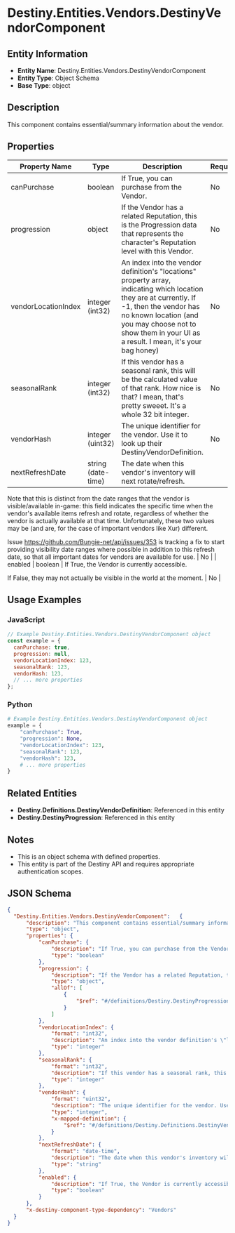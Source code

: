 # Destiny.Entities.Vendors.DestinyVendorComponent

## Entity Information
- **Entity Name**: Destiny.Entities.Vendors.DestinyVendorComponent
- **Entity Type**: Object Schema
- **Base Type**: object

## Description
This component contains essential/summary information about the vendor.

## Properties

| Property Name | Type | Description | Required |
|---------------|------|-------------|----------|
| canPurchase | boolean | If True, you can purchase from the Vendor. | No |
| progression | object | If the Vendor has a related Reputation, this is the Progression data that represents the character's Reputation level with this Vendor. | No |
| vendorLocationIndex | integer (int32) | An index into the vendor definition's "locations" property array, indicating which location they are at currently. If -1, then the vendor has no known location (and you may choose not to show them in your UI as a result. I mean, it's your bag honey) | No |
| seasonalRank | integer (int32) | If this vendor has a seasonal rank, this will be the calculated value of that rank. How nice is that? I mean, that's pretty sweeet. It's a whole 32 bit integer. | No |
| vendorHash | integer (uint32) | The unique identifier for the vendor. Use it to look up their DestinyVendorDefinition. | No |
| nextRefreshDate | string (date-time) | The date when this vendor's inventory will next rotate/refresh.
Note that this is distinct from the date ranges that the vendor is visible/available in-game: this field indicates the specific time when the vendor's available items refresh and rotate, regardless of whether the vendor is actually available at that time. Unfortunately, these two values may be (and are, for the case of important vendors like Xur) different.
Issue https://github.com/Bungie-net/api/issues/353 is tracking a fix to start providing visibility date ranges where possible in addition to this refresh date, so that all important dates for vendors are available for use. | No |
| enabled | boolean | If True, the Vendor is currently accessible. 
If False, they may not actually be visible in the world at the moment. | No |

## Usage Examples

### JavaScript
```javascript
// Example Destiny.Entities.Vendors.DestinyVendorComponent object
const example = {
  canPurchase: true,
  progression: null,
  vendorLocationIndex: 123,
  seasonalRank: 123,
  vendorHash: 123,
  // ... more properties
};
```

### Python
```python
# Example Destiny.Entities.Vendors.DestinyVendorComponent object
example = {
    "canPurchase": True,
    "progression": None,
    "vendorLocationIndex": 123,
    "seasonalRank": 123,
    "vendorHash": 123,
    # ... more properties
}
```

## Related Entities
- **Destiny.Definitions.DestinyVendorDefinition**: Referenced in this entity
- **Destiny.DestinyProgression**: Referenced in this entity

## Notes
- This is an object schema with defined properties.
- This entity is part of the Destiny API and requires appropriate authentication scopes.

## JSON Schema
```json
{
  "Destiny.Entities.Vendors.DestinyVendorComponent":   {
      "description": "This component contains essential/summary information about the vendor.",
      "type": "object",
      "properties": {
          "canPurchase": {
              "description": "If True, you can purchase from the Vendor.",
              "type": "boolean"
          },
          "progression": {
              "description": "If the Vendor has a related Reputation, this is the Progression data that represents the character's Reputation level with this Vendor.",
              "type": "object",
              "allOf": [
                  {
                      "$ref": "#/definitions/Destiny.DestinyProgression"
                  }
              ]
          },
          "vendorLocationIndex": {
              "format": "int32",
              "description": "An index into the vendor definition's \"locations\" property array, indicating which location they are at currently. If -1, then the vendor has no known location (and you may choose not to show them in your UI as a result. I mean, it's your bag honey)",
              "type": "integer"
          },
          "seasonalRank": {
              "format": "int32",
              "description": "If this vendor has a seasonal rank, this will be the calculated value of that rank. How nice is that? I mean, that's pretty sweeet. It's a whole 32 bit integer.",
              "type": "integer"
          },
          "vendorHash": {
              "format": "uint32",
              "description": "The unique identifier for the vendor. Use it to look up their DestinyVendorDefinition.",
              "type": "integer",
              "x-mapped-definition": {
                  "$ref": "#/definitions/Destiny.Definitions.DestinyVendorDefinition"
              }
          },
          "nextRefreshDate": {
              "format": "date-time",
              "description": "The date when this vendor's inventory will next rotate/refresh.\r\nNote that this is distinct from the date ranges that the vendor is visible/available in-game: this field indicates the specific time when the vendor's available items refresh and rotate, regardless of whether the vendor is actually available at that time. Unfortunately, these two values may be (and are, for the case of important vendors like Xur) different.\r\nIssue https://github.com/Bungie-net/api/issues/353 is tracking a fix to start providing visibility date ranges where possible in addition to this refresh date, so that all important dates for vendors are available for use.",
              "type": "string"
          },
          "enabled": {
              "description": "If True, the Vendor is currently accessible. \r\nIf False, they may not actually be visible in the world at the moment.",
              "type": "boolean"
          }
      },
      "x-destiny-component-type-dependency": "Vendors"
  }
}
```
